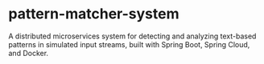 # pattern-matcher-system
A distributed microservices system for detecting and analyzing text-based patterns in simulated input streams, built with Spring Boot, Spring Cloud, and Docker.
